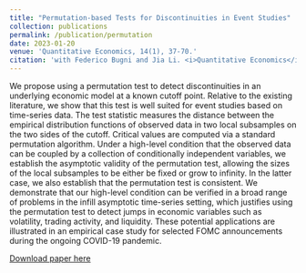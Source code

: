 ```yaml
---
title: "Permutation‐based Tests for Discontinuities in Event Studies"
collection: publications
permalink: /publication/permutation
date: 2023-01-20
venue: 'Quantitative Economics, 14(1), 37-70.'
citation: 'with Federico Bugni and Jia Li. <i>Quantitative Economics</i>, 14(1), 2023, 37-70.'
---
```

We propose using a permutation test to detect discontinuities in an underlying economic model at a known cutoff point. Relative to the existing literature, we show that this test is well suited for event studies based on time-series data. The test statistic measures the distance between the empirical distribution functions of observed data in two local subsamples on the two sides of the cutoff. Critical values are computed via a standard permutation algorithm. Under a high-level condition that the observed data can be coupled by a collection of conditionally independent variables, we establish the asymptotic validity of the permutation test, allowing the sizes of the local subsamples to be either be fixed or grow to infinity. In the latter case, we also establish that the permutation test is consistent. We demonstrate that our high-level condition can be verified in a broad range of problems in the infill asymptotic time-series setting, which justifies using the permutation test to detect jumps in economic variables such as volatility, trading activity, and liquidity. These potential applications are illustrated in an empirical case study for selected FOMC announcements during the ongoing COVID-19 pandemic.

[Download paper here](http://lqyjasonlee.github.io/files/quan200248.pdf)
